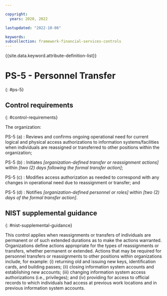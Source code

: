 ```yaml
---

copyright:
  years: 2020, 2022

lastupdated: "2022-10-06"

keywords: 
subcollection: framework-financial-services-controls
---
```


{{site.data.keyword.attribute-definition-list}}

               
# PS-5 - Personnel Transfer
{: #ps-5}

## Control requirements
{: #control-requirements}

The organization:

PS-5 (a)
    : Reviews and confirms ongoing operational need for current logical and physical access authorizations to information systems/facilities when individuals are reassigned or transferred to other positions within the organization;

PS-5 (b)
    : Initiates _[organization-defined transfer or reassignment actions]_ within _[two (2) days following the formal transfer action]_;

PS-5 (c)
    : Modifies access authorization as needed to correspond with any changes in operational need due to reassignment or transfer; and

PS-5 (d)
    : Notifies _[organization-defined personnel or roles]_ within _[two (2) days of the formal transfer action]_.

## NIST supplemental guidance
{: #nist-supplemental-guidance}

This control applies when reassignments or transfers of individuals are permanent or of such extended durations as to make the actions warranted. Organizations define actions appropriate for the types of reassignments or transfers, whether permanent or extended. Actions that may be required for personnel transfers or reassignments to other positions within organizations include, for example: (i) returning old and issuing new keys, identification cards, and building passes; (ii) closing information system accounts and establishing new accounts; (iii) changing information system access authorizations (i.e., privileges); and (iv) providing for access to official records to which individuals had access at previous work locations and in previous information system accounts.





